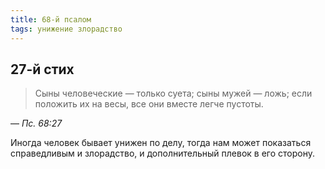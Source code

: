 ```yaml
---
title: 68-й псалом
tags: унижение злорадство
---
```


## 27-й стих

> Сыны человеческие — только суета; сыны мужей — ложь; если положить их на весы, все они вместе легче пустоты.

— <cite>Пс.&nbsp;68:27</cite>

Иногда человек бывает унижен по делу, тогда нам может показаться справедливым и злорадство, и дополнительный плевок в его сторону.
